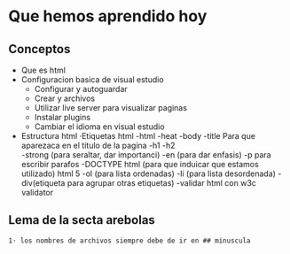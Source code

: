 # Que hemos aprendido hoy
## Conceptos
- Que es html
- Configuracion basica de visual estudio
    - Configurar y autoguardar
    - Crear y archivos
    - Utilizar live server para visualizar paginas
    - Instalar plugins
    - Cambiar el idioma en visual estudio
- Estructura html
·Etiquetas html
    -html
    -heat
    -body
    -title Para que aparezaca en el titulo de la pagina
    -h1
    -h2  
    -strong (para seraltar, dar importanci)
    -en (para dar enfasis)
    -p para escribir parafos
    -DOCTYPE html  (para que induicar que estamos utilizado) html 5
    -ol (para lista ordenadas) 
    -li (para lista desordenada)
    -div(etiqueta para agrupar otras etiquetas)
-validar html con w3c validator
## Lema de la secta arebolas
    1· los nombres de archivos siempre debe de ir en ## minuscula






